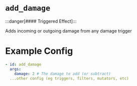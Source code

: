 # `add_damage`
:::danger[#### Triggered Effect]:::

Adds incoming or outgoing damage from any damage trigger

# Example Config
```yaml
- id: add_damage
  args:
    damage: 2 # The damage to add (or subtract)
  ...other config (eg triggers, filters, mutators, etc)
```
